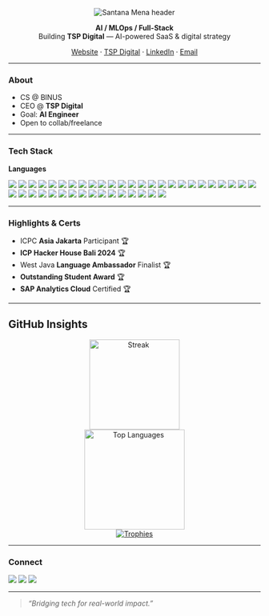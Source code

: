 <!-- Hero -->
<p align="center">
  <img src="https://capsule-render.vercel.app/api?type=venom&height=260&text=Santana%20Mena&fontAlign=50&fontColor=ffffff&desc=AI%20Engineer%20in%20Progress%20%F0%9F%A4%96%20%E2%80%A2%20CEO%20@%20TSP%20Digital&descAlign=50&descAlignY=70&color=0:0F172A,100:1F2937&animation=fadeIn" alt="Santana Mena header"/>
</p>

<div align="center">

**AI / MLOps / Full-Stack**  
Building **TSP Digital** — AI-powered SaaS & digital strategy 

[Website](https://santanamnaa.dev) · [TSP Digital](https://tspdigital.agency) · [LinkedIn](https://www.linkedin.com/in/santana-mena/) · [Email](mailto:hello@santanamnaa.dev)

</div>

---

### About
- CS @ BINUS 
- CEO @ **TSP Digital**
- Goal: **AI Engineer**
- Open to collab/freelance

---

### Tech Stack
**Languages**
<p>
  <img src="https://img.shields.io/badge/C-00599C?logo=c&logoColor=white" />
  <img src="https://img.shields.io/badge/C++-00599C?logo=cplusplus&logoColor=white" />
  <img src="https://img.shields.io/badge/Rust-000000?logo=rust&logoColor=white" />
  <img src="https://img.shields.io/badge/Java-007396?logo=java&logoColor=white" />
  <img src="https://img.shields.io/badge/Kotlin-7F52FF?logo=kotlin&logoColor=white" />
  <img src="https://img.shields.io/badge/Dart-0175C2?logo=dart&logoColor=white" />
  <img src="https://img.shields.io/badge/JavaScript-F7DF1E?logo=javascript&logoColor=black" />
  <img src="https://img.shields.io/badge/TypeScript-3178C6?logo=typescript&logoColor=white" />
  <img src="https://img.shields.io/badge/Python-3776AB?logo=python&logoColor=white" />
  <img src="https://img.shields.io/badge/Go-00ADD8?logo=go&logoColor=white" />
  <img src="https://img.shields.io/badge/Next.js-000?logo=nextdotjs&logoColor=white" />
  <img src="https://img.shields.io/badge/React-20232a?logo=react&logoColor=61DAFB" />
  <img src="https://img.shields.io/badge/TailwindCSS-06B6D4?logo=tailwindcss&logoColor=white" />
  <img src="https://img.shields.io/badge/Redux-764ABC?logo=redux&logoColor=white" />
  <img src="https://img.shields.io/badge/Vite-646CFF?logo=vite&logoColor=white" />
  <img src="https://img.shields.io/badge/Flutter-02569B?logo=flutter&logoColor=white" />
  <img src="https://img.shields.io/badge/Node.js-339933?logo=nodedotjs&logoColor=white" />
  <img src="https://img.shields.io/badge/Express.js-000000?logo=express&logoColor=white" />
  <img src="https://img.shields.io/badge/FastAPI-009688?logo=fastapi&logoColor=white" />
  <img src="https://img.shields.io/badge/Django-092E20?logo=django&logoColor=white" />
  <img src="https://img.shields.io/badge/Laravel-FF2D20?logo=laravel&logoColor=white" />
  <img src="https://img.shields.io/badge/GraphQL-E10098?logo=graphql&logoColor=white" />
  <img src="https://img.shields.io/badge/TiDB-EE5A6F?logo=pingcap&logoColor=white" />
  <img src="https://img.shields.io/badge/PostgreSQL-336791?logo=postgresql&logoColor=white" />
  <img src="https://img.shields.io/badge/MySQL-4479A1?logo=mysql&logoColor=white" />
  <img src="https://img.shields.io/badge/Supabase-3ECF8E?logo=supabase&logoColor=white" />
  <img src="https://img.shields.io/badge/MongoDB-47A248?logo=mongodb&logoColor=white" />
  <img src="https://img.shields.io/badge/Firebase-FFCA28?logo=firebase&logoColor=black" />
  <img src="https://img.shields.io/badge/PyTorch-EE4C2C?logo=pytorch&logoColor=white" />
  <img src="https://img.shields.io/badge/TensorFlow-FF6F00?logo=tensorflow&logoColor=white" />
  <img src="https://img.shields.io/badge/LangChain-2C3E50" />
  <img src="https://img.shields.io/badge/vLLM-111827" />
  <img src="https://img.shields.io/badge/BAAI%20bge--m3-0b7285" />
  <img src="https://img.shields.io/badge/OpenAI-412991?logo=openai&logoColor=white" />
  <img src="https://img.shields.io/badge/HuggingFace-FFD21E?logo=huggingface&logoColor=black" />
  <img src="https://img.shields.io/badge/Docker-2496ED?logo=docker&logoColor=white" />
  <img src="https://img.shields.io/badge/Kubernetes-326CE5?logo=kubernetes&logoColor=white" />
  <img src="https://img.shields.io/badge/GitHub%20Actions-2088FF?logo=githubactions&logoColor=white" />
  <img src="https://img.shields.io/badge/Vercel-000000?logo=vercel&logoColor=white" />
  <img src="https://img.shields.io/badge/AWS-232F3E?logo=amazonaws&logoColor=white" />
  <img src="https://img.shields.io/badge/GCP-4285F4?logo=googlecloud&logoColor=white" />
</p>


---

### Highlights & Certs
- ICPC **Asia Jakarta** Participant  🏆 
- **ICP Hacker House Bali 2024**  🏆 
- West Java **Language Ambassador** Finalist  🏆 
- **Outstanding Student Award**  🏆 
- **SAP Analytics Cloud** Certified  🏆 

---


## GitHub Insights
<div align="center">
  <a href="https://github.com/santanamnaa">
    <img alt="Streak" height="180" src="https://streak-stats.demolab.com?user=santanamnaa&theme=gruvbox&hide_border=true"/>
  </a>
  <br/>
  <a href="#stats">
    <img alt="Top Languages" height="200" src="https://github-readme-stats.vercel.app/api/top-langs/?username=santanamnaa&layout=compact&hide_border=true&theme=gruvbox"/>
  </a>
  <br/>
  <a href="#trophies">
    <img alt="Trophies" src="https://github-profile-trophy.vercel.app/?username=santanamnaa&theme=gruvbox&no-frame=true&row=1&column=7"/>
  </a>
</div>


---

### Connect
<p>
  <a href="mailto:santanamnaa.dev@gmail.com"><img src="https://img.shields.io/badge/Email-santanamnaa.dev@gmail.com-0f172a?logo=gmail&logoColor=white" /></a>
  <a href="https://santanamnaa.dev"><img src="https://img.shields.io/badge/Website-santanamnaa.dev-1f2937?logo=vercel&logoColor=white" /></a>
  <a href="#"><img src="https://img.shields.io/badge/LinkedIn-Connect-0a66c2?logo=linkedin&logoColor=white" /></a>
</p>

---

> _“Bridging tech for real-world impact.”_

<!--
Tips:
- Replace # links with your real profiles.
- Keep Featured Work fresh (swap in pinned repos).
- Optional: add a contributions ‘snake’ (needs GitHub Action).
-->
